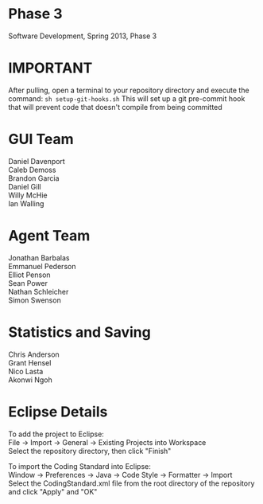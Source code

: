 Phase 3
============
Software Development, Spring 2013, Phase 3

IMPORTANT
=========
After pulling, open a terminal to your repository directory and execute the command:
```sh setup-git-hooks.sh``` This will set up a git pre-commit hook that will prevent code that doesn't compile from being
committed

GUI Team
=========
Daniel Davenport  
Caleb Demoss  
Brandon Garcia  
Daniel Gill   
Willy McHie   
Ian Walling   

Agent Team
=============
Jonathan Barbalas   
Emmanuel Pederson   
Elliot Penson   
Sean Power    
Nathan Schleicher   
Simon Swenson   

Statistics and Saving
=====================
Chris Anderson    
Grant Hensel    
Nico Lasta    
Akonwi Ngoh   

Eclipse Details
===============
To add the project to Eclipse:  
File -> Import -> General -> Existing Projects into Workspace  
Select the repository directory, then click "Finish"  

To import the Coding Standard into Eclipse:  
Window -> Preferences -> Java -> Code Style -> Formatter -> Import  
Select the CodingStandard.xml file from the root directory of the repository and click "Apply" and "OK"
